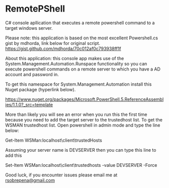 # RemotePShell

C# console apllication that executes a remote powershell command to a target windows server.

Please note: this application is based on the most excellent Powershell.cs gist by mdhorda, link below for original script. 
https://gist.github.com/mdhorda/70c012af0c793938ff1f

About this application: this console app makes use of the System.Management.Automation.Runspace functionality so you can execute powershell commands on a remote server 
to which you have a AD account and password in.

To get this namespace for System.Management.Automation install this Nuget package (hyperlink below).

https://www.nuget.org/packages/Microsoft.PowerShell.5.ReferenceAssemblies/1.1.0?_src=template

More than likely you will see an error when you run this the first time because you need to add the target server to the trustedhost list.
To get the WSMAN trustedhost list. Open powershell in admin mode and type the line below:

Get-Item WSMan:localhost\client\trustedHosts

Assuming your server name is DEVSERVER then you can type this line to add this 

Set-Item WSMan:localhost\client\trustedhosts -value DEVSERVER -Force

Good luck, if you encounter issues please email me at rsobrepena@gmail.com

